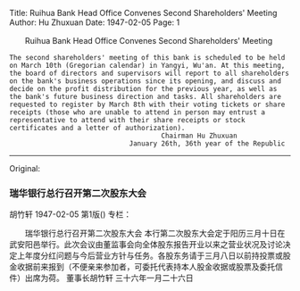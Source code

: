 Title: Ruihua Bank Head Office Convenes Second Shareholders' Meeting
Author: Hu Zhuxuan
Date: 1947-02-05
Page: 1

　　Ruihua Bank Head Office Convenes Second Shareholders' Meeting

    The second shareholders' meeting of this bank is scheduled to be held on March 10th (Gregorian calendar) in Yangyi, Wu'an. At this meeting, the board of directors and supervisors will report to all shareholders on the bank's business operations since its opening, and discuss and decide on the profit distribution for the previous year, as well as the bank's future business direction and tasks. All shareholders are requested to register by March 8th with their voting tickets or share receipts (those who are unable to attend in person may entrust a representative to attend with their share receipts or stock certificates and a letter of authorization).
                                          Chairman Hu Zhuxuan
                                  January 26th, 36th year of the Republic



<hr /> 

Original: 


### 瑞华银行总行召开第二次股东大会
胡竹轩
1947-02-05
第1版()
专栏：

　　瑞华银行总行召开第二次股东大会
    本行第二次股东大会定于阳历三月十日在武安阳邑举行。此次会议由董监事会向全体股东报告开业以来之营业状况及讨论决定上年度分红问题与今后营业方针与任务。各股东务请于三月八日以前持投票或股金收据前来报到（不便亲来参加者，可委托代表持本人股金收据或股票及委托信件）出席为荷。
                                          董事长胡竹轩
                                  三十六年一月二十六日
